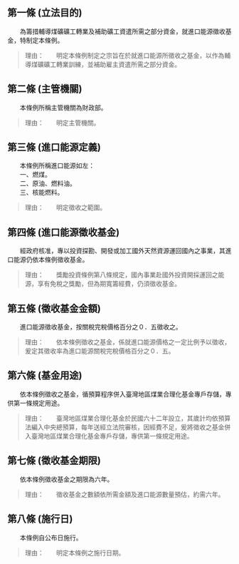 第一條 (立法目的)
-----------------
　　為籌措輔導煤礦礦工轉業及補助礦工資遣所需之部分資金，就進口能源徵收基金，特制定本條例。  
> 理由：　　明定本條例制定之宗旨在於就進口能源所徵收之基金，以作為輔導煤礦礦工轉業訓練，並補助雇主資遣所需之部分資金。



第二條 (主管機關)
-----------------
　　本條例所稱主管機關為財政部。  
> 理由：　　明定主管機關。



第三條 (進口能源定義)
---------------------
　　本條例所稱進口能源如左：  
　　一、燃煤。  
　　二、原油、燃料油。  
　　三、核能燃料。  
> 理由：　　明定徵收之範圍。



第四條 (進口能源徵收基金)
-------------------------
　　經政府核准，專以投資探勘、開發或加工國外天然資源運回國內之事業，其進口能源仍依本條例徵收基金。  
> 理由：　　獎勵投資條例第八條規定，國內事業赴國外投資開採運回之能源，享有免稅之獎勵，但為期寬籌經費，仍須徵收基金。



第五條 (徵收基金金額)
---------------------
　　進口能源徵收基金，按關稅完稅價格百分之０．五徵收之。  
> 理由：　　依本條例徵收之基金，係就進口能源價格之一定比例予以徵收，爰定其徵收率為進口能源關稅完稅價格百分之０．五。



第六條 (基金用途)
-----------------
　　依本條例徵收之基金，循預算程序併入臺灣地區煤業合理化基金專戶存儲，專供第一條規定用途。  
> 理由：　　臺灣地區煤業合理化基金於民國六十二年設立，其歲計均依預算法編入中央總預算，每年送經立法院審核，因經費不足，爰將徵收之基金併入臺灣地區煤業合理化基金專戶存儲，專供第一條規定用途。



第七條 (徵收基金期限)
---------------------
　　依本條例徵收基金之期限為六年。  
> 理由：　　徵收基金之數額依所需金額及進口能源數量預估，約需六年。



第八條 (施行日)
---------------
　　本條例自公布日施行。  
> 理由：　　明定本條例之施行日期。